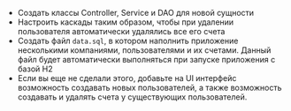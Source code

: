 
- Создать классы Controller, Service и DAO для новой сущности
- Настроить каскады таким образом, чтобы при удалении пользователя автоматически удалялись все его счета
- Создать файл `data.sql`, в котором наполнить приложение несколькими компаниями, пользователями и их счетами. Данный файл будет автоматически выполняться при запуске приложения с базой H2
- Если вы еще не сделали этого, добавьте на UI интерфейс возможность создавать новых пользователей, а также возможность создавать и удалять счета у существующих пользователей.

